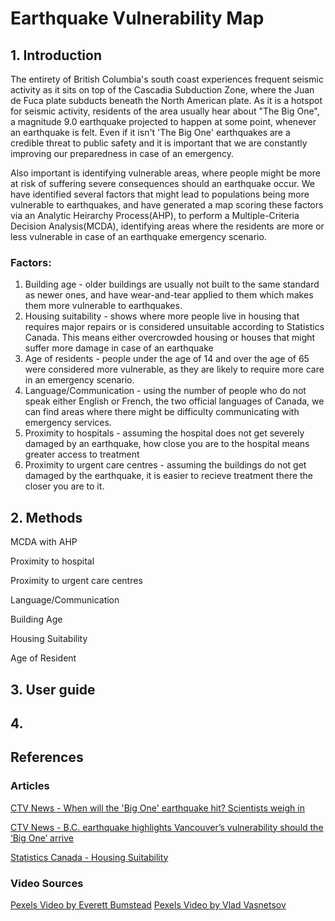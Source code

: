 # Earthquake Vulnerability Map

## 1. Introduction
The entirety of British Columbia's south coast experiences frequent seismic activity as it sits on top of the Cascadia Subduction Zone, where the Juan de Fuca plate subducts beneath the North American plate. As it is a hotspot for seismic activity, residents of the area usually hear about "The Big One", a magnitude 9.0 earthquake projected to happen at some point, whenever an earthquake is felt. Even if it isn't 'The Big One' earthquakes are a credible threat to public safety and it is important that we are constantly improving our preparedness in case of an emergency.

Also important is identifying vulnerable areas, where people might be more at risk of suffering severe consequences should an earthquake occur. We have identified several factors that might lead to populations being more vulnerable to earthquakes, and have generated a map scoring these factors via an Analytic Heirarchy Process(AHP), to perform a Multiple-Criteria Decision Analysis(MCDA), identifying areas where the residents are more or less vulnerable in case of an earthquake emergency scenario.

### Factors:

1. Building age - older buildings are usually not built to the same standard as newer ones, and have wear-and-tear applied to them which makes them more vulnerable to earthquakes.
2. Housing suitability - shows where more people live in housing that requires major repairs or is considered unsuitable according to Statistics Canada. This means either overcrowded housing or houses that might suffer more damage in case of an earthquake
3. Age of residents - people under the age of 14 and over the age of 65 were considered more vulnerable, as they are likely to require more care in an emergency scenario.
4. Language/Communication -  using the number of people who do not speak either English or French, the two official languages of Canada, we can find areas where there might be difficulty communicating with emergency services.
5. Proximity to hospitals - assuming the hospital does not get severely damaged by an earthquake, how close you are to the hospital means greater access to treatment 
6. Proximity to urgent care centres -  assuming the buildings do not get damaged by the earthquake, it is easier to recieve treatment there the closer you are to it.

## 2. Methods
MCDA with AHP

Proximity to hospital

Proximity to urgent care centres

Language/Communication

Building Age

Housing Suitability

Age of Resident

## 3. User guide

## 4.

## References

### Articles

[CTV News - When will the 'Big One' earthquake hit? Scientists weigh in](https://www.ctvnews.ca/climate-and-environment/article/when-will-the-big-one-earthquake-hit-scientists-weigh-in/#:~:text=In%20the%20context%20of%20Canada,is%20a%20game%20of%20probability.&text=It's%20like%20guessing%20exactly%20which,rough%20estimates%20based%20on%20probability.) <br>

[CTV News - B.C. earthquake highlights Vancouver’s vulnerability should the ‘Big One’ arrive](https://www.ctvnews.ca/vancouver/article/bc-earthquake-highlights-vancouvers-vulnerability-should-the-big-one-arrive/#:~:text=According%20to%20the%20City%20of,city's%20residents%20would%20be%20displaced.) <br>

[Statistics Canada - Housing Suitability](https://www150.statcan.gc.ca/t1/tbl1/en/tv.action?pid=4610005901)

### Video Sources

[Pexels Video by Everett Bumstead](https://www.pexels.com/video/aerial-view-of-surrey-cityscape-with-skyscrapers-28939455/)
[Pexels Video by Vlad Vasnetsov](https://www.pexels.com/video/flying-over-lagoon-28167396/)



